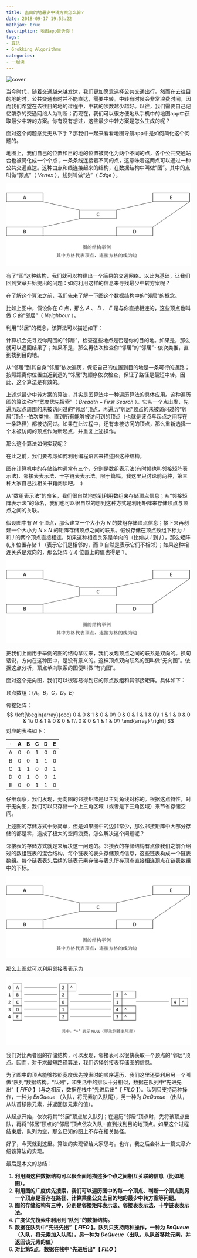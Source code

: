 ```yaml
---
title: 去目的地最少中转方案怎么算?
date: 2018-09-17 19:53:22
mathjax: true
description: 地图app告诉你！
tags: 
- 算法
- Grokking Algorithms
categories: 
- 一起读
---
```


![cover](https://raw.githubusercontent.com/CosmosNing/MyPicGo/master/images/2018/09/17/cover.jpg?raw=true)



当今时代，随着交通越来越发达，我们更加愿意选择公共交通出行。然而在去往目的地的时，公共交通有时并不能直达，需要中转。中转有时候会非常浪费时间，因而我们希望在去往目的地的过程中，中转的次数越少越好。以往，我们需要自己记忆繁杂的交通网络人为判断；而现在，我们可以很方便地从手机中的地图app中获取最少中转的方案。你有没有想过，这些最少中转方案是怎么生成的呢？

 

面对这个问题感觉无从下手？那我们一起来看看地图导航app中是如何简化这个问题的。

 

地图上，我们自己的位置和目的地的位置被简化为两个不同的点，各个公共交通站台也被简化成一个个点；一条条线连接着不同的点，这意味着这两点可以通过一种公共交通直达。这种由点和线连接起来的结构，在数据结构中叫做“图”。其中的点叫做“顶点”（ $Vertex$ ），线则叫做“边”（ $Edge$ ）。



![图的结构距离](https://raw.githubusercontent.com/CosmosNing/MyPicGo/master/images/2018/09/17/%E5%9B%BE%E7%BB%93%E6%9E%84%E4%B8%BE%E4%BE%8B.png?raw=true)



有了“图”这种结构，我们就可以构建出一个简易的交通网络。以此为基础，让我们回到文章开始提出的问题：如何利用这样的信息来寻找最少中转方案呢？

 

在了解这个算法之前，我们先来了解一下图这个数据结构中的“邻居”的概念。

 

比如上图中，假设你在 $C$ 点，那么 $A$ 、 $B$ 、 $E$  是与你直接相连的，这些顶点也叫做 $C$  的“邻居”（ $Neighbour$ ）。

 

利用“邻居”的概念，该算法可以描述如下：

 

计算机会先寻找你周围的“邻居”，检查这些地点是否是你的目的地。如果是，那么就可以返回结果了；如果不是，那么再依次检查你“邻居”的“邻居”···依次类推，直到找到目的地。

 

从“邻居”到其自身“邻居”依次遍历，保证自己的位置到目的地是一条可行的通路；按照距离你位置由近到远的“邻居”为顺序依次检查，保证了路径是最短中转。因此，这个算法是有效的。

 

上述求最少中转方案的算法，其实是图算法中一种遍历算法的具体应用。这种遍历图的算法称作“宽度优先搜索”（ $Breadth-First \ Search$ ）。它从一个点出发，先遍历起点周围的未被访问过的“邻居”顶点，再遍历“邻居”顶点的未被访问过的“邻居”顶点···依次类推，直到所有能够被访问到的顶点（也就是该点与起点之间存在一条路径）都被访问过。如果在此过程中，还有未被访问的顶点，那么重新选择一个未被访问的顶点作为新起点，并重复上述操作。

 

那么这个算法如何实现呢？

 

在此之前，我们要考虑如何利用编程语言来描述图这种结构。

 

图在计算机中的存储结构通常有三个，分别是数组表示法(有时候也叫邻接矩阵表示法)、邻接表表示法、十字链表表示法。限于篇幅。我这里只讨论前两种，第三种大家自己找相关书籍阅读吧。 :)

 

从“数组表示法”的命名，我们很自然地想到利用数组来存储顶点信息；从“邻接矩阵表示法”的命名，我们也可以很自然的想到这种方式是利用矩阵来存储顶点与顶点之间的关联。

 

假设图中有 $N$ 个顶点，那么建立一个大小为 $N$ 的数组存储顶点信息；接下来再创建一个大小为 $N × N$ 的矩阵存储顶点之间的联系。假设存储在顶点数组下标为 $i$ 和 $j$ 的两个顶点直接相连，如果这种相连关系是单向的（比如从 $i$ 到 $j$ ），那么矩阵 $( i, j )$ 位置存储 1 （表示它们是相邻的，而 0 自然是表示它们不相邻）；如果这种相连关系是双向的，那么矩阵 $( j, i )$ 位置上的值也得是 1 。



![图的结构距离](https://raw.githubusercontent.com/CosmosNing/MyPicGo/master/images/2018/09/17/%E5%9B%BE%E7%BB%93%E6%9E%84%E4%B8%BE%E4%BE%8B.png?raw=true)



把我们上面用于举例的图的结构拿过来，我们发现顶点之间的联系是双向的。换句话说，方向在这种图中，是没有意义的。这样顶点双向联系的图叫做“无向图”。依据这点分析，顶点单向联系的图便叫做“有向图”。

 

面对这个无向图，我们可以很容易得到它的顶点数组和其邻接矩阵。具体如下：

 

顶点数组：$\{A，B，C，D，E\}$

邻接矩阵：
$$
\left[\begin{array}{ccc}
0 & 0 & 1 & 0 & 0\\
0 & 0 & 1 & 1 & 0\\
1 & 1 & 0 & 0 & 1\\
0 & 1 & 0 & 0 & 1\\
0 & 0 & 1 & 1 & 0\\
\end{array}
\right]
$$
对应的表格如下：

|  ·   |  A   |  B   |  C   |  D   |  E   |
| :--: | :--: | :--: | :--: | :--: | :--: |
|  A   |  0   |  0   |  1   |  0   |  0   |
|  B   |  0   |  0   |  1   |  1   |  0   |
|  C   |  1   |  1   |  0   |  0   |  1   |
|  D   |  0   |  1   |  0   |  0   |  1   |
|  E   |  0   |  0   |  1   |  1   |  0   |



仔细观察，我们发现，无向图的邻接矩阵是以主对角线对称的。根据这点特性，对于无向图，我们可以只存储一个上三角区域（或者是下三角区域）来节省存储空间。

 

上述图的存储方式十分简单，但是如果图中的边非常少，那么邻接矩阵中大部分存储的都是零，造成了极大的空间浪费。怎么解决这个问题呢？

 

邻接表的存储方式就是来解决这一问题的。邻接表的存储结构有点像我们之前介绍过的数组链表的混合结构。每个链表的表头存储顶点信息，这些链表构成一个链表数组。每个链表表头后续的链表元素存储与表头所存顶点直接相连顶点在链表数组中的下标。



![图的结构距离](https://raw.githubusercontent.com/CosmosNing/MyPicGo/master/images/2018/09/17/%E5%9B%BE%E7%BB%93%E6%9E%84%E4%B8%BE%E4%BE%8B.png?raw=true)



那么上图就可以利用邻接表表示为 



![邻接表存储举例](https://raw.githubusercontent.com/CosmosNing/MyPicGo/master/images/2018/09/17/%E9%82%BB%E6%8E%A5%E8%A1%A8%E5%AD%98%E5%82%A8%E4%B8%BE%E4%BE%8B.png?raw=true)



我们对比两者图的存储结构，可以发现，邻接表可以很快获取一个顶点的“邻居”顶点。因而，对于求最短路径算法，我们选择邻接表存储图的信息。

 

为了图中的顶点能够按照宽度优先搜索时的顺序遍历，我们这里还要利用另一个叫做“队列”数据结构。“队列”，和生活中的排队十分相似，数据在队列中“先进先出”【 $FIFO$ 】（与之相反，数据在栈中“先进后出”【 $FILO$ 】）。队列只支持两种操作，一种为 $EnQueue$ （入队，将元素加入队尾），另一种为 $DeQueue$ （出队，从队首移除元素，并返回该元素的值）。

 

从起点开始，依次将其“邻居”顶点加入队列；在遍历“邻居”顶点时，先将该顶点出队，再将“邻居”顶点的“邻居”顶点依次入队···直到找到目的地顶点。如果这个过程结束后，队列为空，那么已知的图上不存在相关路径。

 

好了，今天就到这里。算法的实现留给大家思考。也许，我之后会补上一篇文章介绍该算法的实现。

 

最后是本文的总结：

1. **利用图这种数据结构可以很全面地描述多个点之间相互关联的信息（比如地图）。**
2. **利用图的广度优先搜索，我们可以遍历图中的每一个顶点、判断一个顶点到另一个顶点是否存在路径、计算乘坐公交去目的地的最少中转方案等问题。**
3. **图的存储结构有三种，分别是邻接矩阵表示法、邻接表表示法、十字链表表示法。**
4. **广度优先搜索中利用到“队列”的数据结构。**
5. **数据在队列中“先进先出”【 $FIFO$ 】。队列只支持两种操作，一种为 $EnQueue$  （入队，将元素加入队尾），另一种为 $DeQueue$（出队，从队首移除元素，并返回该元素的值）**
6. **对比第5点，数据在栈中“先进后出”【 $FILO$ 】**

